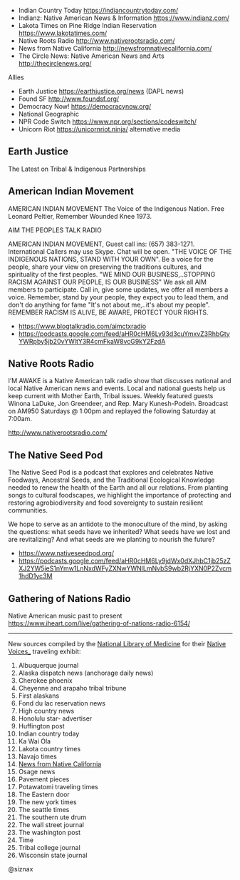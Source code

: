 * Indian Country Today https://indiancountrytoday.com/
* Indianz: Native American News & Information https://www.indianz.com/ 
* Lakota Times on Pine Ridge Indian Reservation https://www.lakotatimes.com/
* Native Roots Radio http://www.nativerootsradio.com/
* News from Native California http://newsfromnativecalifornia.com/
* The Circle News: Native American News and Arts http://thecirclenews.org/

Allies

* Earth Justice https://earthjustice.org/news (DAPL news)
* Found SF http://www.foundsf.org/
* Democracy Now! https://democracynow.org/
* National Geographic
* NPR Code Switch https://www.npr.org/sections/codeswitch/
* Unicorn Riot https://unicornriot.ninja/ alternative media


Earth Justice
-------------

The Latest on Tribal & Indigenous Partnerships



American Indian Movement
------------------------

AMERICAN INDIAN MOVEMENT The Voice of the Indigenous Nation. Free
Leonard Peltier, Remember Wounded Knee 1973.

AIM THE PEOPLES TALK RADIO

AMERICAN INDIAN MOVEMENT, Guest call ins: (657)
383-1271. International Callers may use Skype. Chat will be open. "THE
VOICE OF THE INDIGENOUS NATIONS, STAND WITH YOUR OWN". Be a voice 
for the people, share your view on preserving the traditions cultures,
and spirituality of the first peoples. "WE MIND OUR
BUSINESS,..STOPPING RACISM AGAINST OUR PEOPLE, IS OUR BUSINESS" We ask
all AIM members to participate. Call in, give some updates, we offer
all members a voice. Remember, stand by your people, they expect you
to lead them, and don't do anything for fame "It's not about me,..it's
about my people". REMEMBER RACISM IS ALIVE, BE AWARE, PROTECT YOUR
RIGHTS.

* https://www.blogtalkradio.com/aimctxradio
* https://podcasts.google.com/feed/aHR0cHM6Ly93d3cuYmxvZ3RhbGtyYWRpby5jb20vYWltY3R4cmFkaW8vcG9kY2FzdA


Native Roots Radio
------------------

I’M AWAKE is a Native American talk radio show that discusses national
and local Native American news and events. Local and national guests
help us keep current with Mother Earth, Tribal issues.
Weekly featured guests Winona LaDuke, Jon Greendeer, and Rep. Mary
Kunesh-Podein. Broadcast on AM950 Saturdays @ 1:00pm and replayed the
following Saturday at 7:00am.

http://www.nativerootsradio.com/


The Native Seed Pod
-------------------

The Native Seed Pod is a podcast that explores and celebrates Native
Foodways, Ancestral Seeds, and the Traditional Ecological Knowledge
needed to renew the health of the Earth and all our relations. From
planting songs to cultural foodscapes, we highlight the importance of
protecting and restoring agrobiodiversity and food sovereignty to
sustain resilient communities.

We hope to serve as an antidote to the monoculture of the mind, by
asking the questions: what seeds have we inherited? What seeds have we
lost and are revitalizing? And what seeds are we planting to nourish
the future?

* https://www.nativeseedpod.org/
* https://podcasts.google.com/feed/aHR0cHM6Ly9jdWx0dXJhbC1jb25zZXJ2YW5jeS1nYmw1LnNxdWFyZXNwYWNlLmNvbS9wb2RjYXN0P2Zvcm1hdD1yc3M


Gathering of Nations Radio
--------------------------

Native American music past to present
https://www.iheart.com/live/gathering-of-nations-radio-6154/

----

New sources compiled by the [National Library of
Medicine](https://www.nlm.nih.gov/nativevoices/resources/news-coverage-of-native-peoples.html)
for their [Native Voices_](https://www.nlm.nih.gov/nativevoices)
traveling exhibit:

1. Albuquerque journal
1. Alaska dispatch news (anchorage daily news)
1. Cherokee phoenix
1. Cheyenne and arapaho tribal tribune
1. First alaskans
1. Fond du lac reservation news
1. High country news
1. Honolulu star- advertiser
1. Huffington post
1. Indian country today
1. Ka Wai Ola
1. Lakota country times
1. Navajo times
1. [News from Native California](http://newsfromnativecalifornia.com/)
1. Osage news
1. Pavement pieces
1. Potawatomi traveling times
1. The Eastern door
1. The new york times
1. The seattle times
1. The southern ute drum
1. The wall street journal
1. The washington post
1. Time
1. Tribal college journal
1. Wisconsin state journal


@siznax

